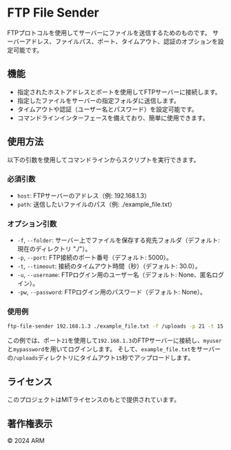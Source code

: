 # FTP File Sender

FTPプロトコルを使用してサーバーにファイルを送信するためのものです。 サーバーアドレス、ファイルパス、ポート、タイムアウト、認証のオプションを設定可能です。

## 機能

- 指定されたホストアドレスとポートを使用してFTPサーバーに接続します。
- 指定したファイルをサーバーの指定フォルダに送信します。
- タイムアウトや認証（ユーザー名とパスワード）を設定可能です。
- コマンドラインインターフェースを備えており、簡単に使用できます。

## 使用方法

以下の引数を使用してコマンドラインからスクリプトを実行できます。

### 必須引数
- `host`: FTPサーバーのアドレス（例: 192.168.1.3）
- `path`: 送信したいファイルのパス（例: ./example_file.txt）

### オプション引数
- `-f`, `--folder`: サーバー上でファイルを保存する宛先フォルダ（デフォルト: 現在のディレクトリ "./"）。
- `-p`, `--port`: FTP接続のポート番号（デフォルト: 5000）。
- `-t`, `--timeout`: 接続のタイムアウト時間（秒）（デフォルト: 30.0）。
- `-u`, `--username`: FTPログイン用のユーザー名（デフォルト: None、匿名ログイン）。
- `-pw`, `--password`: FTPログイン用のパスワード（デフォルト: None）。

### 使用例

```bash
ftp-file-sender 192.168.1.3 ./example_file.txt -f /uploads -p 21 -t 15 -u myuser -pw mypassword
```

この例では、ポート`21`を使用して`192.168.1.3`のFTPサーバーに接続し、`myuser`と`mypassword`を用いてログインします。
そして、`example_file.txt`をサーバーの`/uploads`ディレクトリにタイムアウト`15`秒でアップロードします。

## ライセンス

このプロジェクトはMITライセンスのもとで提供されています。

## 著作権表示

© 2024 ARM